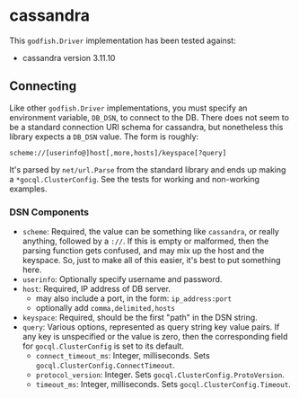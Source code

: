 # cassandra

This `godfish.Driver` implementation has been tested against:

- cassandra version 3.11.10

## Connecting

Like other `godfish.Driver` implementations, you must specify an environment
variable, `DB_DSN`, to connect to the DB. There does not seem to be a standard
connection URI schema for cassandra, but nonetheless this library expects a
`DB_DSN` value. The form is roughly:

```
scheme://[userinfo@]host[,more,hosts]/keyspace[?query]
```

It's parsed by `net/url.Parse` from the standard library and ends up making a
`*gocql.ClusterConfig`. See the tests for working and non-working examples.

### DSN Components

- `scheme`: Required, the value can be something like `cassandra`, or really
  anything, followed by a `://`. If this is empty or malformed, then the parsing
  function gets confused, and may mix up the host and the keyspace. So, just to
  make all of this easier, it's best to put something here.
- `userinfo`: Optionally specify username and password.
- `host`: Required, IP address of DB server.
  - may also include a port, in the form: `ip_address:port` 
  - optionally add `comma,delimited,hosts`
- `keyspace`: Required, should be the first "path" in the DSN string.
- `query`: Various options, represented as query string key value pairs. If any
  key is unspecified or the value is zero, then the corresponding field for
  `gocql.ClusterConfig` is set to its default.
  - `connect_timeout_ms`: Integer, milliseconds. Sets `gocql.ClusterConfig.ConnectTimeout`.
  - `protocol_version`: Integer. Sets `gocql.ClusterConfig.ProtoVersion`.
  - `timeout_ms`: Integer, milliseconds. Sets `gocql.ClusterConfig.Timeout`.
